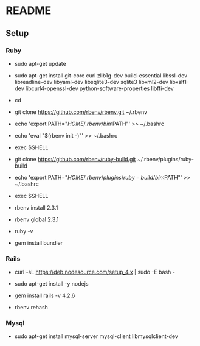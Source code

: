 # README #


## Setup ##

### Ruby ###

* sudo apt-get update
* sudo apt-get install git-core curl zlib1g-dev build-essential libssl-dev libreadline-dev libyaml-dev libsqlite3-dev sqlite3 libxml2-dev libxslt1-dev libcurl4-openssl-dev python-software-properties libffi-dev

* cd
* git clone https://github.com/rbenv/rbenv.git ~/.rbenv
* echo 'export PATH="$HOME/.rbenv/bin:$PATH"' >> ~/.bashrc
* echo 'eval "$(rbenv init -)"' >> ~/.bashrc
* exec $SHELL

* git clone https://github.com/rbenv/ruby-build.git ~/.rbenv/plugins/ruby-build
* echo 'export PATH="$HOME/.rbenv/plugins/ruby-build/bin:$PATH"' >> ~/.bashrc
* exec $SHELL

* rbenv install 2.3.1
* rbenv global 2.3.1
* ruby -v

* gem install bundler

### Rails ###

* curl -sL https://deb.nodesource.com/setup_4.x | sudo -E bash -
* sudo apt-get install -y nodejs

* gem install rails -v 4.2.6
* rbenv rehash

### Mysql

* sudo apt-get install mysql-server mysql-client libmysqlclient-dev
